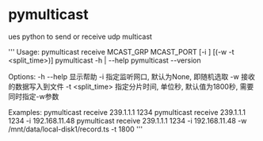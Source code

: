 # pymulticast
ues python to send or receive udp multicast

'''
Usage:
  pymulticast receive MCAST_GRP MCAST_PORT [-i <ip>] [(-w <filepath> -t <split_time>)]
  pymulticast -h | --help
  pymulticast --version
  
Options:
  -h --help         显示帮助
  -i <ip>           指定监听网口, 默认为None, 即随机选取
  -w <filepath>     接收的数据写入到文件
  -t <split_time>   指定分片时间, 单位秒, 默认值为1800秒, 需要同时指定-w参数
  
Examples:
  pymulticast receive 239.1.1.1 1234
  pymulticast receive 239.1.1.1 1234 -i 192.168.11.48
  pymulticast receive 239.1.1.1 1234 -i 192.168.11.48 -w /mnt/data/local-disk1/record.ts -t 1800
'''
